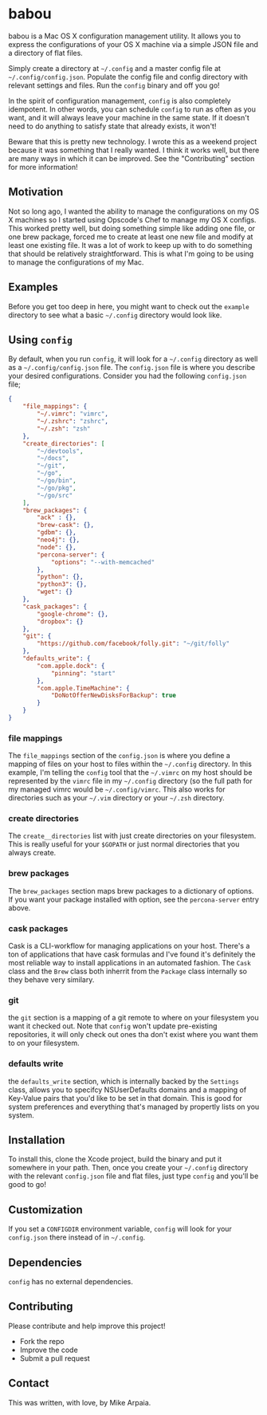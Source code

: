 babou
=====

babou is a Mac OS X configuration management utility. It allows you
to express the configurations of your OS X machine via a simple JSON file
and a directory of flat files.

Simply create a directory at `~/.config` and a master config file at
`~/.config/config.json`. Populate the config file and config directory
with relevant settings and files. Run the `config` binary and off you go!

In the spirit of configuration management, `config` is also completely
idempotent. In other words, you can schedule `config` to run as often as
you want, and it will always leave your machine in the same state. If it
doesn't need to do anything to satisfy state that already exists, it won't!

Beware that this is pretty new technology. I wrote this as a weekend project
because it was something that I really wanted. I think it works well, but there
are many ways in which it can be improved. See the "Contributing" section for
more information!

## Motivation

Not so long ago, I wanted the ability to manage the configurations on my OS X
machines so I started using Opscode's Chef to manage my OS X configs. This
worked pretty well, but doing something simple like adding one file, or one brew
package, forced me to create at least one new file and modify at least one
existing file. It was a lot of work to keep up with to do something that should
be relatively straightforward. This is what I'm going to be using to manage the
configurations of my Mac.

## Examples

Before you get too deep in here, you might want to check out the `example`
directory to see what a basic `~/.config` directory would look like.

## Using `config`

By default, when you run `config`, it will look for a `~/.config` directory
as well as a `~/.config/config.json` file. The `config.json` file is where
you describe your desired configurations. Consider you had the following
`config.json` file;

```json
{
    "file_mappings": {
        "~/.vimrc": "vimrc",
        "~/.zshrc": "zshrc",
        "~/.zsh": "zsh"
    },
    "create_directories": [
        "~/devtools",
        "~/docs",
        "~/git",
        "~/go",
        "~/go/bin",
        "~/go/pkg",
        "~/go/src"
    ],
    "brew_packages": {
        "ack" : {},
        "brew-cask": {},
        "gdbm": {},
        "neo4j": {},
        "node": {},
        "percona-server": {
            "options": "--with-memcached"
        },
        "python": {},
        "python3": {},
        "wget": {}
    },
    "cask_packages": {
        "google-chrome": {},
		"dropbox": {}
    },
    "git": {
        "https://github.com/facebook/folly.git": "~/git/folly"
    },
    "defaults_write": {
        "com.apple.dock": {
            "pinning": "start"
        },
        "com.apple.TimeMachine": {
            "DoNotOfferNewDisksForBackup": true
        }
    }
}
```

### file mappings

The `file_mappings` section of the `config.json` is where you define a mapping
of files on your host to files within the `~/.config` directory. In this
example, I'm telling the `config` tool that the `~/.vimrc` on my host should
be represented by the `vimrc` file in my `~/.config` directory (so the full
path for my managed vimrc would be `~/.config/vimrc`. This also works for
directories such as your `~/.vim` directory or your `~/.zsh` directory.

### create directories

The `create__directories` list with just create directories on your
filesystem. This is really useful for your `$GOPATH` or just normal directories
that you always create.

### brew packages

The `brew_packages` section maps brew packages to a dictionary of options.
If you want your package installed with option, see the `percona-server` entry
above.

### cask packages

Cask is a CLI-workflow for managing applications on your host. There's a
ton of applications that have cask formulas and I've found it's definitely
the most reliable way to install applications in an automated fashion. The
`Cask` class and the `Brew` class both inherrit from the `Package` class
internally so they behave very similary.

### git

the `git` section is a mapping of a git remote to where on your filesystem you
want it checked out. Note that `config` won't update pre-existing repositories,
it will only check out ones tha don't exist where you want them to on your
filesystem.

### defaults write

the `defaults_write` section, which is internally backed by the `Settings`
class, allows you to specifcy NSUserDefaults domains and a mapping of Key-Value
pairs that you'd like to be set in that domain. This is good for system
preferences and everything that's managed by propertly lists on you system.

## Installation

To install this, clone the Xcode project, build the binary and put it somewhere
in your path. Then, once you create your `~/.config` directory with the relevant
`config.json` file and flat files, just type `config` and you'll be good to go!

## Customization

If you set a `CONFIGDIR` environment variable, `config` will look for your
`config.json` there instead of in `~/.config`.

## Dependencies

`config` has no external dependencies.

## Contributing

Please contribute and help improve this project!

- Fork the repo
- Improve the code
- Submit a pull request

## Contact

This was written, with love, by Mike Arpaia.

